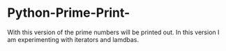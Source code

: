 # Python-Prime-Print-
With this version of the prime numbers will be printed out. In this version I am experimenting with iterators and lamdbas. 
